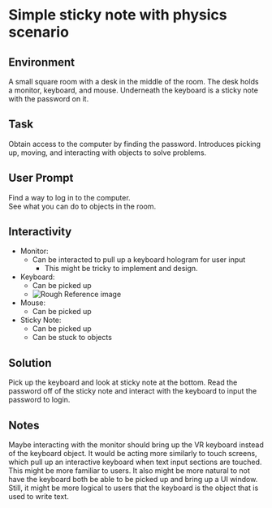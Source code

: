 # Simple sticky note with physics scenario

## Environment
<p>A small square room with a desk in the middle of the room. The desk holds a monitor, keyboard, and mouse. 
Underneath the keyboard is a sticky note with the password on it.</p>

## Task
<p>Obtain access to the computer by finding the password. Introduces picking up, moving, and interacting with objects to solve problems.</p>

## User Prompt
<p>Find a way to log in to the computer.<br>
See what you can do to objects in the room.</p>

## Interactivity
- Monitor:
  - Can be interacted to pull up a keyboard hologram for user input
    - This might be tricky to implement and design.
- Keyboard:
    - Can be picked up
    - ![Rough Reference image](https://i.pinimg.com/originals/ba/3a/56/ba3a5623d90e4f060328ab5b47239ccd.jpg)
- Mouse:
    - Can be picked up
- Sticky Note:
    - Can be picked up
    - Can be stuck to objects

## Solution
<p>Pick up the keyboard and look at sticky note at the bottom. Read the password off of the sticky note and interact with the keyboard to input the password to login.</p>

## Notes
<p>Maybe interacting with the monitor should bring up the VR keyboard instead of the keyboard object. It would be acting more similarly to touch screens,
which pull up an interactive keyboard when text input sections are touched. This might be more familiar to users. It also might be more natural to not
have the keyboard both be able to be picked up and bring up a UI window.<br>
Still, it might be more logical to users that the keyboard is the object that is used to write text.<p>
